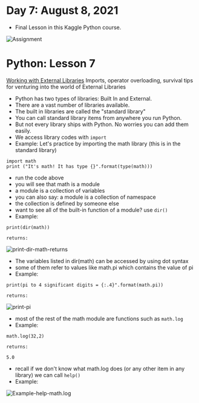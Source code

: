 # Day 7: August 8, 2021
* Final Lesson in this Kaggle Python course. 

![Assignment](#)


# Python: Lesson 7
[Working with External Libraries](https://www.kaggle.com/colinmorris/working-with-external-libraries)
Imports, operator overloading, survival tips for venturing into the world of External Libraries

* Python has two types of libraries: Built In and External.  
* There are a vast number of libraries available.  
* The built in libraries are called the "standard library" 
* You can call standard library items from anywhere you run Python.  
* But not every library ships with Python.  No worries you can add them easily.
* We access library codes with ```import```
* Example: Let's practice by importing the math library (this is in the standard library) 
```
import math
print ("It's math! It has type {}".format(type(math)))

```
* run the code above
* you will see that math is a module 
* a module is a collection of variables
* you can also say: a module is a collection of namespace
* the collection is defined by someone else 
* want to see all of the built-in function of a module?  use ```dir()```
* Example: 
```
print(dir(math))

returns: 
```

![print-dir-math-returns](#)

* The variables listed in dir(math) can be accessed by using dot syntax
* some of them refer to values like math.pi which contains the value of pi
* Example: 
```
print(pi to 4 significant digits = {:.4}".format(math.pi))

returns:
```

![print-pi](#)
* most of the rest of the math module are functions such as ```math.log```
* Example: 
```
math.log(32,2)

returns:

5.0 
```
* recall if we don't know what math.log does (or any other item in any library) we can call ```help()```
* Example: 

![Example-help-math.log](#)



